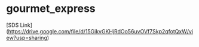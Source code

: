 # gourmet_express

[SDS Link] (https://drive.google.com/file/d/15GikvGKHjRdOo56uvOVf7Skp2qfotQxW/view?usp=sharing)